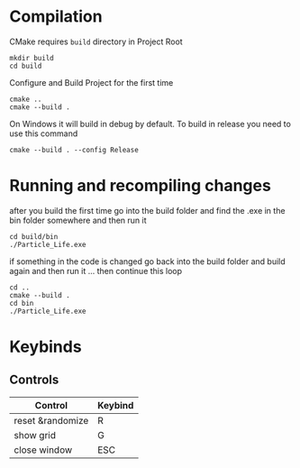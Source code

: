 # Compilation
CMake requires `build` directory in Project Root
```
mkdir build
cd build
```

Configure and Build Project for the first time
```
cmake ..
cmake --build .
```
On Windows it will build in debug by default. To build in release you need to use this command
```
cmake --build . --config Release
```

# Running and recompiling changes
after you build the first time go into the build folder and find the .exe in the bin folder somewhere and then run it
```
cd build/bin
./Particle_Life.exe
```

if something in the code is changed go back into the build folder and build again and then run it ... then continue this loop
```
cd ..
cmake --build .
cd bin
./Particle_Life.exe
```

# Keybinds

## Controls
| Control          | Keybind       | 
| -------------    | ------------- |
| reset &randomize | R             | 
| show grid        | G             |
| close window     | ESC           |

